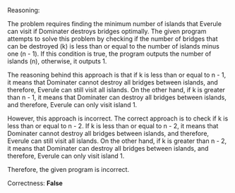 Reasoning:

The problem requires finding the minimum number of islands that Everule can visit if Dominater destroys bridges optimally. The given program attempts to solve this problem by checking if the number of bridges that can be destroyed (k) is less than or equal to the number of islands minus one (n - 1). If this condition is true, the program outputs the number of islands (n), otherwise, it outputs 1.

The reasoning behind this approach is that if k is less than or equal to n - 1, it means that Dominater cannot destroy all bridges between islands, and therefore, Everule can still visit all islands. On the other hand, if k is greater than n - 1, it means that Dominater can destroy all bridges between islands, and therefore, Everule can only visit island 1.

However, this approach is incorrect. The correct approach is to check if k is less than or equal to n - 2. If k is less than or equal to n - 2, it means that Dominater cannot destroy all bridges between islands, and therefore, Everule can still visit all islands. On the other hand, if k is greater than n - 2, it means that Dominater can destroy all bridges between islands, and therefore, Everule can only visit island 1.

Therefore, the given program is incorrect.

Correctness: **False**